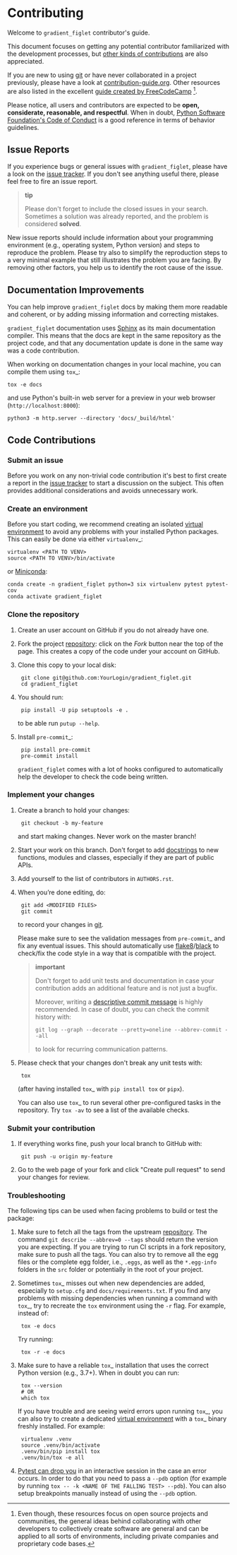 # Contributing

Welcome to `gradient_figlet` contributor's guide.

This document focuses on getting any potential contributor familiarized
with the development processes, but [other kinds of
contributions](https://opensource.guide/how-to-contribute) are also
appreciated.

If you are new to using [git](https://git-scm.com) or have never
collaborated in a project previously, please have a look at
[contribution-guide.org](http://www.contribution-guide.org/). Other
resources are also listed in the excellent [guide created by
FreeCodeCamp](https://github.com/FreeCodeCamp/how-to-contribute-to-open-source)
[^1].

Please notice, all users and contributors are expected to be **open,
considerate, reasonable, and respectful**. When in doubt, [Python
Software Foundation's Code of
Conduct](https://www.python.org/psf/conduct/) is a good reference in
terms of behavior guidelines.

## Issue Reports

If you experience bugs or general issues with `gradient_figlet`, please
have a look on the [issue
tracker](https://github.com/<USERNAME>/gradient_figlet/issues). If you
don't see anything useful there, please feel free to fire an issue
report.

> **tip**
>
> Please don't forget to include the closed issues in your search.
> Sometimes a solution was already reported, and the problem is
> considered **solved**.

New issue reports should include information about your programming
environment (e.g., operating system, Python version) and steps to
reproduce the problem. Please try also to simplify the reproduction
steps to a very minimal example that still illustrates the problem you
are facing. By removing other factors, you help us to identify the root
cause of the issue.

## Documentation Improvements

You can help improve `gradient_figlet` docs by making them more readable
and coherent, or by adding missing information and correcting mistakes.

`gradient_figlet` documentation uses
[Sphinx](https://www.sphinx-doc.org/en/master/) as its main
documentation compiler. This means that the docs are kept in the same
repository as the project code, and that any documentation update is
done in the same way was a code contribution.

When working on documentation changes in your local machine, you can
compile them using `tox`\_:

    tox -e docs

and use Python's built-in web server for a preview in your web browser
(`http://localhost:8000`):

    python3 -m http.server --directory 'docs/_build/html'

## Code Contributions

### Submit an issue

Before you work on any non-trivial code contribution it's best to first
create a report in the [issue
tracker](https://github.com/<USERNAME>/gradient_figlet/issues) to start
a discussion on the subject. This often provides additional
considerations and avoids unnecessary work.

### Create an environment

Before you start coding, we recommend creating an isolated [virtual
environment](https://realpython.com/python-virtual-environments-a-primer/)
to avoid any problems with your installed Python packages. This can
easily be done via either `virtualenv`\_:

    virtualenv <PATH TO VENV>
    source <PATH TO VENV>/bin/activate

or [Miniconda](https://docs.conda.io/en/latest/miniconda.html):

    conda create -n gradient_figlet python=3 six virtualenv pytest pytest-cov
    conda activate gradient_figlet

### Clone the repository

1. Create an user account on GitHub if you do not already have one.
2. Fork the project
    [repository](https://github.com/<USERNAME>/gradient_figlet): click
    on the *Fork* button near the top of the page. This creates a copy
    of the code under your account on GitHub.
3. Clone this copy to your local disk:

        git clone git@github.com:YourLogin/gradient_figlet.git
        cd gradient_figlet

4. You should run:

        pip install -U pip setuptools -e .

    to be able run `putup --help`.

5. Install `pre-commit`\_:

        pip install pre-commit
        pre-commit install

    `gradient_figlet` comes with a lot of hooks configured to
    automatically help the developer to check the code being written.

### Implement your changes

1. Create a branch to hold your changes:

        git checkout -b my-feature

    and start making changes. Never work on the master branch!

2. Start your work on this branch. Don't forget to add
    [docstrings](https://www.sphinx-doc.org/en/master/usage/extensions/napoleon.html)
    to new functions, modules and classes, especially if they are part
    of public APIs.
3. Add yourself to the list of contributors in `AUTHORS.rst`.
4. When you’re done editing, do:

        git add <MODIFIED FILES>
        git commit

    to record your changes in [git](https://git-scm.com).

    Please make sure to see the validation messages from `pre-commit`\_
    and fix any eventual issues. This should automatically use
    [flake8](https://flake8.pycqa.org/en/stable/)/[black](https://pypi.org/project/black/)
    to check/fix the code style in a way that is compatible with the
    project.

    > **important**
    >
    > Don't forget to add unit tests and documentation in case your
    > contribution adds an additional feature and is not just a bugfix.
    >
    > Moreover, writing a [descriptive commit
    > message](https://chris.beams.io/posts/git-commit) is highly
    > recommended. In case of doubt, you can check the commit history
    > with:
    >
    >     git log --graph --decorate --pretty=oneline --abbrev-commit --all
    >
    > to look for recurring communication patterns.

5. Please check that your changes don't break any unit tests with:

        tox

    (after having installed `tox`\_ with `pip install tox` or `pipx`).

    You can also use `tox`\_ to run several other pre-configured tasks
    in the repository. Try `tox -av` to see a list of the available
    checks.

### Submit your contribution

1. If everything works fine, push your local branch to GitHub with:

        git push -u origin my-feature

2. Go to the web page of your fork and click "Create pull request" to
    send your changes for review.

### Troubleshooting

The following tips can be used when facing problems to build or test the
package:

1. Make sure to fetch all the tags from the upstream
    [repository](https://github.com/<USERNAME>/gradient_figlet). The
    command `git describe --abbrev=0 --tags` should return the version
    you are expecting. If you are trying to run CI scripts in a fork
    repository, make sure to push all the tags. You can also try to
    remove all the egg files or the complete egg folder, i.e., `.eggs`,
    as well as the `*.egg-info` folders in the `src` folder or
    potentially in the root of your project.
2. Sometimes `tox`\_ misses out when new dependencies are added,
    especially to `setup.cfg` and `docs/requirements.txt`. If you find
    any problems with missing dependencies when running a command with
    `tox`\_, try to recreate the `tox` environment using the `-r` flag.
    For example, instead of:

        tox -e docs

    Try running:

        tox -r -e docs

3. Make sure to have a reliable `tox`\_ installation that uses the
    correct Python version (e.g., 3.7+). When in doubt you can run:

        tox --version
        # OR
        which tox

    If you have trouble and are seeing weird errors upon running
    `tox`\_, you can also try to create a dedicated [virtual
    environment](https://realpython.com/python-virtual-environments-a-primer/)
    with a `tox`\_ binary freshly installed. For example:

        virtualenv .venv
        source .venv/bin/activate
        .venv/bin/pip install tox
        .venv/bin/tox -e all

4. [Pytest can drop
    you](https://docs.pytest.org/en/stable/usage.html#dropping-to-pdb-python-debugger-at-the-start-of-a-test)
    in an interactive session in the case an error occurs. In order to
    do that you need to pass a `--pdb` option (for example by running
    `tox -- -k <NAME OF THE FALLING TEST> --pdb`). You can also setup
    breakpoints manually instead of using the `--pdb` option.

<!-- ## Maintainer tasks

### Releases

If you are part of the group of maintainers and have correct user
permissions on [PyPI](https://pypi.org/), the following steps can be
used to release a new version for `gradient_figlet`:

1. Make sure all unit tests are successful.
2. Tag the current commit on the main branch with a release tag, e.g.,
    `v1.2.3`.
3. Push the new tag to the upstream
    [repository](https://github.com/<USERNAME>/gradient_figlet), e.g.,
    `git push upstream v1.2.3`
4. Clean up the `dist` and `build` folders with `tox -e clean` (or
    `rm -rf dist build`) to avoid confusion with old builds and Sphinx
    docs.
5. Run `tox -e build` and check that the files in `dist` have the
    correct version (no `.dirty` or [git](https://git-scm.com) hash)
    according to the [git](https://git-scm.com) tag. Also check the
    sizes of the distributions, if they are too big (e.g., \> 500KB),
    unwanted clutter may have been accidentally included.
6. Run `tox -e publish -- --repository pypi` and check that everything
    was uploaded to [PyPI](https://pypi.org/) correctly. -->

[^1]: Even though, these resources focus on open source projects and
    communities, the general ideas behind collaborating with other
    developers to collectively create software are general and can be
    applied to all sorts of environments, including private companies
    and proprietary code bases.
